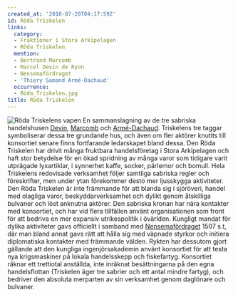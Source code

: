 ```yaml
---
created_at: '2010-07-20T04:17:59Z'
id: Röda Triskelen
links:
  category:
  - Fraktioner i Stora Arkipelagen
  - Röda Triskelen
  mention:
  - Bertrand Marcomb
  - Marcel Devin de Ryon
  - Nensemafördraget
  - 'Thiery Samand Armé-Dachaud'
  occurrence:
  - Röda_Triskelen.jpg
title: Röda Triskelen
---
```


![Röda Triskelens vapen] En sammanslagning av de tre sabriska handelshusen [Devin], [Marcomb] och
[Armé-Dachaud]. Triskelens tre taggar symboliserar dessa tre grundande hus, och även om fler aktörer
knutits till konsortiet senare finns fortfarande ledarskapet bland dessa. Den Röda Triskelen har
drivit många fruktbara handelsföretag i Stora Arkipelagen och haft stor betydelse för en ökad
spridning av många varor som tidigare varit utprägade lyxartiklar, i synnerhet kaffe, socker,
pärlemor och bomull. Hela Triskelens redovisade verksamhet följer samtliga sabriska regler och
föreskrifter, men under ytan förekommer desto mer ljusskygga aktiviteter. Den Röda Triskelen är inte
främmande för att blanda sig i sjöröveri, handel med olagliga varor, beskyddarverksamhet och dylikt
genom åtskilliga bulvaner och löst anknutna aktörer. Den sabriska kronan har nära kontakter med
konsortiet, och har vid flera tillfällen använt organisationen som front för att bedriva en mer
expansiv utrikespolitik i övärlden. Kungligt mandat för dylika aktiviteter gavs officiellt i samband
med [Nensemafördraget] 1507 s.t, där man bland annat gavs rätt att hålla sig med väpnade styrkor och
initiera diplomatiska kontakter med främmande välden. Rykten har dessutom gjort gällande att den
kungliga ingenjörsakademin använt konsortiet för att testa nya krigsmaskiner på lokala handelsskepp
och fiskefartyg. Konsortiet räknar ett trettiotal anställda, inte inräknat besättningarna på den
egna handelsflottan (Triskelen äger tre sabrier och ett antal mindre fartyg), och bedriver den
absoluta merparten av sin verksamhet genom daglönare och bulvaner.

  [Röda Triskelens vapen]: Röda_Triskelen.jpg "Röda Triskelens vapen"
  [Devin]: Marcel_Devin_de_Ryon
  [Marcomb]: Bertrand_Marcomb
  [Armé-Dachaud]: Thiery_Samand_Armé-Dachaud
  [Nensemafördraget]: Nensemafördraget